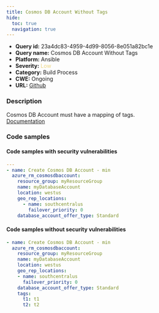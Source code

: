 ```yaml
---
title: Cosmos DB Account Without Tags
hide:
  toc: true
  navigation: true
---
```


<style>
  .highlight .hll {
    background-color: #ff171742;
  }
  .md-content {
    max-width: 1100px;
    margin: 0 auto;
  }
</style>

-   **Query id:** 23a4dc83-4959-4d99-8056-8e051a82bc1e
-   **Query name:** Cosmos DB Account Without Tags
-   **Platform:** Ansible
-   **Severity:** <span style="color:#edd57e">Low</span>
-   **Category:** Build Process
-   **CWE:** Ongoing
-   **URL:** [Github](https://github.com/Checkmarx/kics/tree/master/assets/queries/ansible/azure/cosmosdb_account_without_tags)

### Description
Cosmos DB Account must have a mapping of tags.<br>
[Documentation](https://docs.ansible.com/ansible/latest/collections/azure/azcollection/azure_rm_cosmosdbaccount_module.html)

### Code samples
#### Code samples with security vulnerabilities
```yaml title="Positive test num. 1 - yaml file" hl_lines="3"
---
- name: Create Cosmos DB Account - min
  azure_rm_cosmosdbaccount:
    resource_group: myResourceGroup
    name: myDatabaseAccount
    location: westus
    geo_rep_locations:
      - name: southcentralus
        failover_priority: 0
    database_account_offer_type: Standard

```


#### Code samples without security vulnerabilities
```yaml title="Negative test num. 1 - yaml file"
- name: Create Cosmos DB Account - min
  azure_rm_cosmosdbaccount:
    resource_group: myResourceGroup
    name: myDatabaseAccount
    location: westus
    geo_rep_locations:
    - name: southcentralus
      failover_priority: 0
    database_account_offer_type: Standard
    tags:
      t1: t1
      t2: t2

```
